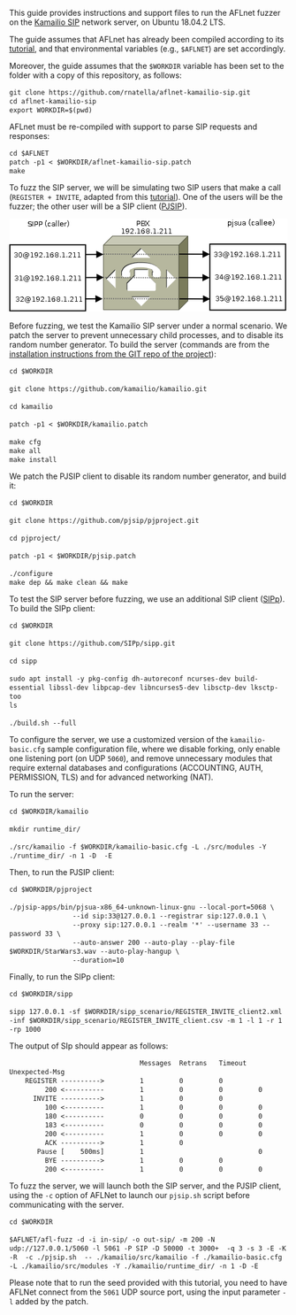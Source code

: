 This guide provides instructions and support files to run the AFLnet fuzzer on the [Kamailio SIP](https://www.kamailio.org/) network server, on Ubuntu 18.04.2 LTS.

The guide assumes that AFLnet has already been compiled according to its [tutorial](https://github.com/aflnet/aflnet#tutorial---fuzzing-live555-media-streaming-server), and that environmental variables (e.g., `$AFLNET`) are set accordingly.

Moreover, the guide assumes that the `$WORKDIR` variable has been set to the folder with a copy of this repository, as follows:

```
git clone https://github.com/rnatella/aflnet-kamailio-sip.git
cd aflnet-kamailio-sip
export WORKDIR=$(pwd)
```


AFLnet must be re-compiled with support to parse SIP requests and responses:

```
cd $AFLNET
patch -p1 < $WORKDIR/aflnet-kamailio-sip.patch
make
```


To fuzz the SIP server, we will be simulating two SIP users that make a call (`REGISTER + INVITE`, adapted from this [tutorial](https://tomeko.net/other/sipp/sipp_cheatsheet.php)). One of the users will be the fuzzer; the other user will be a SIP client ([PJSIP](https://www.pjsip.org/)).

![SIP scenario](/sipp_pjsua.png)


Before fuzzing, we test the Kamailio SIP server under a normal scenario. We patch the server to prevent unnecessary child processes, and to disable its random number generator. To build the server (commands are from the [installation instructions from the GIT repo of the project](https://github.com/kamailio/kamailio/blob/master/INSTALL)):

```
cd $WORKDIR

git clone https://github.com/kamailio/kamailio.git

cd kamailio

patch -p1 < $WORKDIR/kamailio.patch

make cfg
make all
make install
```


We patch the PJSIP client to disable its random number generator, and build it:

```
cd $WORKDIR

git clone https://github.com/pjsip/pjproject.git

cd pjproject/

patch -p1 < $WORKDIR/pjsip.patch

./configure
make dep && make clean && make

```


To test the SIP server before fuzzing, we use an additional SIP client ([SIPp](https://github.com/SIPp/sipp)). To build the SIPp client:

```
cd $WORKDIR

git clone https://github.com/SIPp/sipp.git

cd sipp

sudo apt install -y pkg-config dh-autoreconf ncurses-dev build-essential libssl-dev libpcap-dev libncurses5-dev libsctp-dev lksctp-too
ls

./build.sh --full
```

To configure the server, we use a customized version of the `kamailio-basic.cfg` sample configuration file, where we disable forking, only enable one listening port (on UDP `5060`), and remove unnecessary modules that require external databases and configurations (ACCOUNTING, AUTH, PERMISSION, TLS) and for advanced networking (NAT).

To run the server:

```
cd $WORKDIR/kamailio

mkdir runtime_dir/

./src/kamailio -f $WORKDIR/kamailio-basic.cfg -L ./src/modules -Y ./runtime_dir/ -n 1 -D  -E
```

Then, to run the PJSIP client:

```
cd $WORKDIR/pjproject

./pjsip-apps/bin/pjsua-x86_64-unknown-linux-gnu --local-port=5068 \
                --id sip:33@127.0.0.1 --registrar sip:127.0.0.1 \
                --proxy sip:127.0.0.1 --realm '*' --username 33 --password 33 \
                --auto-answer 200 --auto-play --play-file $WORKDIR/StarWars3.wav --auto-play-hangup \
                --duration=10
```

Finally, to run the SIPp client:

```
cd $WORKDIR/sipp

sipp 127.0.0.1 -sf $WORKDIR/sipp_scenario/REGISTER_INVITE_client2.xml -inf $WORKDIR/sipp_scenario/REGISTER_INVITE_client.csv -m 1 -l 1 -r 1 -rp 1000
```


The output of SIp should appear as follows:

```
                                 Messages  Retrans   Timeout   Unexpected-Msg
    REGISTER ---------->         1         0         0
         200 <----------         1         0         0         0
      INVITE ---------->         1         0         0
         100 <----------         1         0         0         0
         180 <----------         0         0         0         0
         183 <----------         0         0         0         0
         200 <----------         1         0         0         0
         ACK ---------->         1         0
       Pause [    500ms]         1                             0
         BYE ---------->         1         0         0
         200 <----------         1         0         0         0
```



To fuzz the server, we will launch both the SIP server, and the PJSIP client, using the `-c` option of AFLNet to launch our `pjsip.sh` script before communicating with the server. 

```
cd $WORKDIR

$AFLNET/afl-fuzz -d -i in-sip/ -o out-sip/ -m 200 -N udp://127.0.0.1/5060 -l 5061 -P SIP -D 50000 -t 3000+  -q 3 -s 3 -E -K -R  -c ./pjsip.sh  -- ./kamailio/src/kamailio -f ./kamailio-basic.cfg -L ./kamailio/src/modules -Y ./kamailio/runtime_dir/ -n 1 -D -E 
```

Please note that to run the seed provided with this tutorial, you need to have AFLNet connect from the `5061` UDP source port, using the input parameter `-l` added by the patch.

